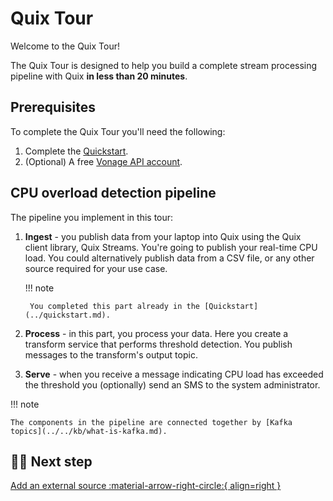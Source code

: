 # Quix Tour

Welcome to the Quix Tour! 

The Quix Tour is designed to help you build a complete stream processing pipeline with Quix **in less than 20 minutes**.

## Prerequisites

To complete the Quix Tour you'll need the following:

1. Complete the [Quickstart](../quickstart.md).
2. (Optional) A free [Vonage API account](https://developer.vonage.com/sign-up).

## CPU overload detection pipeline

The pipeline you implement in this tour:

1. **Ingest** - you publish data from your laptop into Quix using the Quix client library, Quix Streams. You're going to publish your real-time CPU load. You could alternatively publish data from a CSV file, or any other source required for your use case.

    !!! note

        You completed this part already in the [Quickstart](../quickstart.md).

2. **Process** - in this part, you process your data. Here you create a transform service that performs threshold detection. You publish messages to the transform's output topic. 

3. **Serve** - when you receive a message indicating CPU load has exceeded the threshold you (optionally) send an SMS to the system administrator.

!!! note

    The components in the pipeline are connected together by [Kafka topics](../../kb/what-is-kafka.md).

## 🏃‍♀️ Next step

[Add an external source :material-arrow-right-circle:{ align=right }](./external-source.md)
